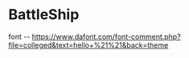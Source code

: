 # BattleShip

font -- https://www.dafont.com/font-comment.php?file=colleged&text=hello+%21%21&back=theme
